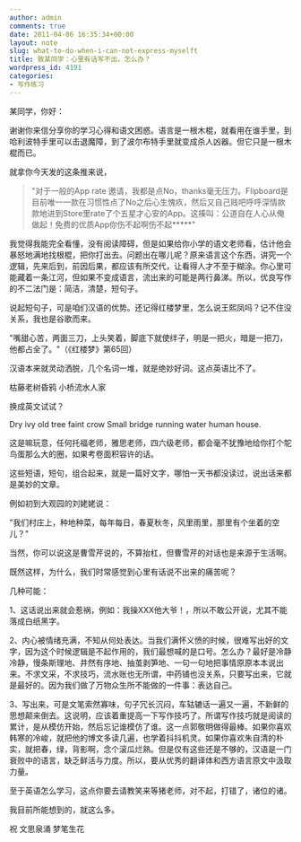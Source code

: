 ```yaml
---
author: admin
comments: true
date: 2011-04-06 16:35:34+00:00
layout: note
slug: what-to-do-when-i-can-not-express-myselft
title: 致某同学：心里有话写不出，怎么办？
wordpress_id: 4191
categories:
- 写作练习
---
```


某同学，你好：

谢谢你来信分享你的学习心得和语文困惑。语言是一根木棍，就看用在谁手里，到哈利波特手里可以击退魔障，到了波尔布特手里就变成杀人凶器。但它只是一根木棍而已。

就拿你今天发的这条推来说，





<blockquote>"对于一般的App rate 邀请，我都是点No，thanks毫无压力。Flipboard是目前唯一一款在习惯性点了No之后心生愧疚，然后又自己贱吧呼呼深情款款地进到Store里rate了个五星才心安的App。这揍叫：公道自在人心从俺做起！免费的优质App你伤不起啊伤不起*****"</blockquote>





我觉得我能完全看懂，没有阅读障碍，但是如果给你小学的语文老师看，估计他会暴怒地满地找根棍，把你打出去。问题出在哪儿呢？原来语言这个东西，讲究一个逻辑，先来后到，前因后果，都应该有所交代，让看得人才不至于糊涂。你心里可能藏着一条江河，但如果不变成语言，流出来的可能是两行鼻涕。所以，优良写作的不二法门是：简洁，清楚，短句子。

说起短句子，可是咱们汉语的优势。还记得红楼梦里，怎么说王熙凤吗？记不住没关系，我也是谷歌而来。

"嘴甜心苦，两面三刀，上头笑着，脚底下就使绊子，明是一把火，暗是一把刀，他都占全了。"（《红楼梦》第65回）

汉语本来就灵动洒脱，几个名词一堆，就是绝妙好词。这点英语比不了。

枯藤老树昏鸦
小桥流水人家

换成英文试试？

Dry ivy old tree faint crow
Small bridge running water human house.

这是嘛玩意，任何托福老师，雅思老师，四六级老师，都会毫不犹豫地给你打个鸵鸟蛋那么大的圈，如果考卷面积容许的话。

这些短语，短句，组合起来，就是一篇好文字，哪怕一天书都没读过，说出话来都是美妙的文章。

例如初到大观园的刘姥姥说：

"我们村庄上，种地种菜，每年每日，春夏秋冬，风里雨里，那里有个坐着的空儿？"

当然，你可以说这是曹雪芹说的，不算抬杠，但曹雪芹的对话也是来源于生活啊。

既然这样，为什么，我们时常感觉到心里有话说不出来的痛苦呢？

几种可能：

1、这话说出来就会惹祸，例如：我操XXX他大爷！，所以不敢公开说，尤其不能落成白纸黑字。

2、内心被情绪充满，不知从何处表达。当我们满怀义愤的时候，很难写出好的文字，因为这个时候逻辑是不起作用的，我们最想喊的是口号。怎么办？最好是冷静冷静，慢条斯理地、井然有序地、抽茧剥笋地、一句一句地把事情原原本本说出来。不求文采，不求技巧，流水账也无所谓，中药铺也没关系，只要写出来，它就是最好的。因为我们做了万物众生所不能做的一件事：表达自己。

3、写出来，可是文笔索然寡味，句子冗长沉闷，车轱辘话一遍又一遍，不新鲜的思想颠来倒去。这说明，应该着重提高一下写作技巧了。所谓写作技巧就是阅读的累计，是从模仿开始，然后忘记谁模仿了谁。这一点郭敬明做得最棒。如果你喜欢韩寒的冷峻，就把他的博文多读几遍，也学着抖抖机灵。如果你喜欢朱自清的朴实，就把春，绿，背影啊，念个滚瓜烂熟。但是仅有这些还是不够的，汉语是一门衰败中的语言，缺乏鲜活与力度。所以，要从优秀的翻译体和西方语言原文中汲取力量。

至于英语怎么学习，这点你要去请教笑来等猪老师，对不起，打错了，诸位的诸。

我目前所能想到的，就这么多。

祝
文思泉涌
梦笔生花

